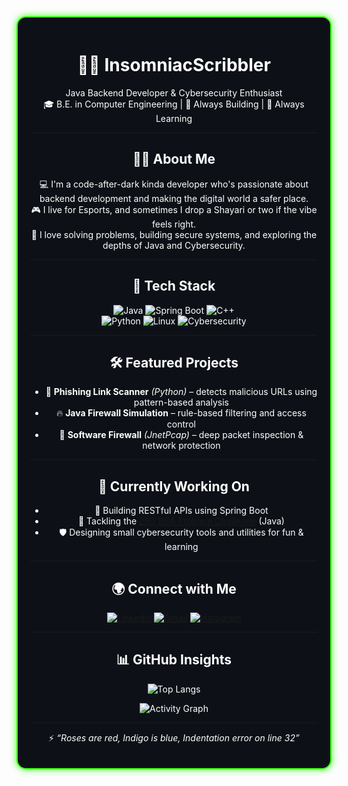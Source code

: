 <div align="center" style="padding: 20px; border-radius: 15px; background-color: #0d1117; color: #ffffff; border: 2px solid #39FF14; box-shadow: 0 0 12px #39FF14;">

# 👨‍💻 InsomniacScribbler

Java Backend Developer & Cybersecurity Enthusiast  
🎓 B.E. in Computer Engineering | 🚀 Always Building | 🧠 Always Learning

---

## 🙋‍♂️ About Me

💻 I'm a code-after-dark kinda developer who's passionate about backend development and making the digital world a safer place.  
🎮 I live for Esports, and sometimes I drop a Shayari or two if the vibe feels right.  
🧩 I love solving problems, building secure systems, and exploring the depths of Java and Cybersecurity.

---

## 🧠 Tech Stack

<div align="center">

![Java](https://img.shields.io/badge/Java-007396?style=for-the-badge&logo=java&logoColor=white) 
![Spring Boot](https://img.shields.io/badge/Spring_Boot-6DB33F?style=for-the-badge&logo=spring-boot&logoColor=white) 
![C++](https://img.shields.io/badge/C++-00599C?style=for-the-badge&logo=c%2B%2B&logoColor=white)  
![Python](https://img.shields.io/badge/Python-3776AB?style=for-the-badge&logo=python&logoColor=white) 
![Linux](https://img.shields.io/badge/Linux-FCC624?style=for-the-badge&logo=linux&logoColor=white) 
![Cybersecurity](https://img.shields.io/badge/Cybersecurity-%F0%9F%94%92-blue?style=for-the-badge)

</div>

---

## 🛠️ Featured Projects

- 🔐 **Phishing Link Scanner** *(Python)* – detects malicious URLs using pattern-based analysis  
- 🔥 **Java Firewall Simulation** – rule-based filtering and access control  
- 🧱 **Software Firewall** *(JnetPcap)* – deep packet inspection & network protection

---

## 🚧 Currently Working On

- 🧪 Building RESTful APIs using Spring Boot  
- 🧠 Tackling the [250 DSA Problem Challenge](https://github.com/InsomniacScribbler) (Java)  
- 🛡️ Designing small cybersecurity tools and utilities for fun & learning

---

## 🌍 Connect with Me

[![LinkedIn](https://img.shields.io/badge/LinkedIn-0A66C2?style=for-the-badge&logo=linkedin&logoColor=white)](https://linkedin.com/in/nikhil-singh-776045259)
[![Gmail](https://img.shields.io/badge/Gmail-D14836?style=for-the-badge&logo=gmail&logoColor=white)](mailto:singhnikhilsingh21@gmail.com)
[![Instagram](https://img.shields.io/badge/Instagram-E4405F?style=for-the-badge&logo=instagram&logoColor=white)](https://instagram.com/_nikhilzzz_)

---

## 📊 GitHub Insights

![Top Langs](https://github-readme-stats.vercel.app/api/top-langs/?username=InsomniacScribbler&layout=compact&theme=radical)  

![Activity Graph](https://github-readme-activity-graph.vercel.app/graph?username=InsomniacScribbler&theme=github-compact)

---

⚡ *“Roses are red, Indigo is blue, Indentation error on line 32”*

</div>

